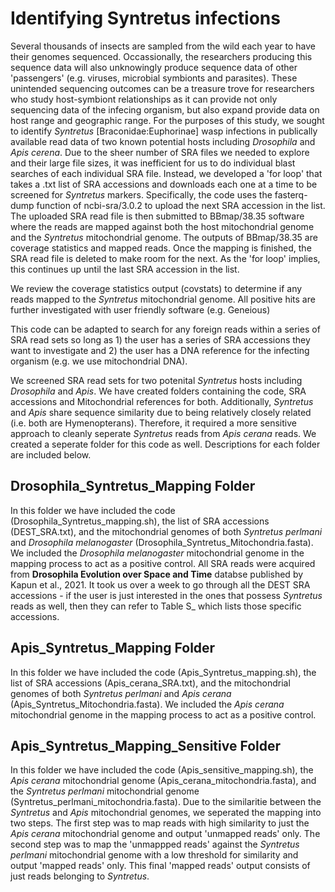 # Identifying Syntretus infections
Several thousands of insects are sampled from the wild each year to have their genomes sequenced. Occassionally, the researchers producing this sequence data will also unknowingly produce sequence data of other 'passengers' (e.g. viruses, microbial symbionts and parasites). These unintended sequencing outcomes can be a treasure trove for researchers who study host-symbiont relationships as it can provide not only sequencing data of the infecing organism, but also expand provide data on host range and geographic range. For the purposes of this study, we sought to identify _Syntretus_ [Braconidae:Euphorinae] wasp infections in publically available read data of two known potential hosts including _Drosophila_ and _Apis_ _cerena_. Due to the sheer number of SRA files we needed to explore and their large file sizes, it was inefficient for us to do individual blast searches of each individual SRA file. Instead, we developed a 'for loop' that takes a .txt list of SRA accessions and downloads each one at a time to be screened for _Syntretus_ markers. Specifically, the code uses the fasterq-dump function of ncbi-sra/3.0.2 to upload the next SRA accession in the list. The uploaded SRA read file is then submitted to BBmap/38.35 software where the reads are mapped against both the host mitochondrial genome and the _Syntretus_ mitochondrial genome. The outputs of BBmap/38.35 are coverage statistics and mapped reads. Once the mapping is finished, the SRA read file is deleted to make room for the next. As the 'for loop' implies, this continues up until the last SRA accession in the list.

We review the coverage statistics output (covstats) to determine if any reads mapped to the _Syntretus_ mitochondrial genome. All positive hits are further investigated with user friendly software (e.g. Geneious)

This code can be adapted to search for any foreign reads within a series of SRA read sets so long as 1) the user has a series of SRA accessions they want to investigate and 2) the user has a DNA reference for the infecting organism (e.g. we use mitochondrial DNA).

We screened SRA read sets for two potenital _Syntretus_ hosts including _Drosophila_ and _Apis_. We have created folders containing the code, SRA accessions and Mitochondrial references for both. Additionally, _Syntretus_ and _Apis_ share sequence similarity due to being relatively closely related (i.e. both are Hymenopterans). Therefore, it required a more sensitive approach to cleanly seperate _Syntretus_ reads from _Apis cerana_ reads. We created a seperate folder for this code as well. Descriptions for each folder are included below.

## Drosophila_Syntretus_Mapping Folder
In this folder we have included the code (Drosophila_Syntretus_mapping.sh), the list of SRA accessions (DEST_SRA.txt), and the mitochondrial genomes of both _Syntretus perlmani_ and _Drosophila melanogaster_ (Drosophila_Syntretus_Mitochondria.fasta). We included the _Drosophila melanogaster_ mitochondrial genome in the mapping process to act as a positive control. All SRA reads were acquired from **Drosophila Evolution over Space and Time** databse published by Kapun et al., 2021. It took us over a week to go through all the DEST SRA accessions - if the user is just interested in the ones that possess _Syntretus_ reads as well, then they can refer to Table S_ which lists those specific accessions.

## Apis_Syntretus_Mapping Folder
In this folder we have included the code (Apis_Syntretus_mapping.sh), the list of SRA accessions (Apis_cerana_SRA.txt), and the mitochondrial genomes of both _Syntretus perlmani_ and _Apis cerana_ (Apis_Syntretus_Mitochondria.fasta). We included the _Apis cerana_ mitochondrial genome in the mapping process to act as a positive control.

## Apis_Syntretus_Mapping_Sensitive Folder
In this folder we have included the code (Apis_sensitive_mapping.sh), the _Apis cerana_ mitochondrial genome (Apis_cerana_mitochondria.fasta), and the _Syntretus perlmani_ mitochondrial genome (Syntretus_perlmani_mitochondria.fasta). Due to the similaritie between the _Syntretus_ and _Apis_ mitochondrial genomes, we seperated the mapping into two steps. The first step was to map reads with high similarity to just the _Apis cerana_ mitochondrial genome and output 'unmapped reads' only. The second step was to map the 'unmappped reads' against the _Syntretus perlmani_ mitochondrial genome with a low threshold for similarity and output 'mapped reads' only. This final 'mapped reads' output consists of just reads belonging to _Syntretus_.
